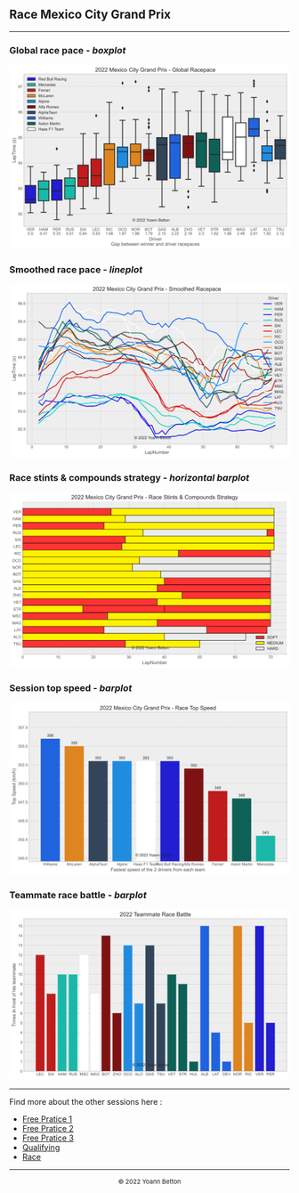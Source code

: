 ## Race Mexico City Grand Prix

---

### Global race pace - *boxplot*

<img src="/output/2022-10-30_Mexico_City_Grand_Prix/global_racepace_white.svg?raw=true"/>

### Smoothed race pace - *lineplot*

<img src="/output/2022-10-30_Mexico_City_Grand_Prix/smoothed_racepace_white.svg?raw=true"/>

### Race stints & compounds strategy - *horizontal barplot*

<img src="/output/2022-10-30_Mexico_City_Grand_Prix/race_stints_compounds_stategy_white.svg?raw=true"/>

### Session top speed - *barplot*

<img src="/output/2022-10-30_Mexico_City_Grand_Prix/topspeed_race_white.svg?raw=true"/>

### Teammate race battle - *barplot*

<img src="/output/2022-10-30_Mexico_City_Grand_Prix/teammates_race_battle_white.svg?raw=true"/>

--- 

Find more about the other sessions here :
  - [Free Pratice 1](/page/FP1/2022-10-30_Mexico_City_Grand_Prix)  
  - [Free Pratice 2](/page/FP2/2022-10-30_Mexico_City_Grand_Prix) 
  - [Free Pratice 3](/page/FP3/2022-10-30_Mexico_City_Grand_Prix)
  - [Qualifying](/page/Qualifying/2022-10-30_Mexico_City_Grand_Prix) 
  - [Race](/page/Race/2022-10-30_Mexico_City_Grand_Prix)

---

<div style="text-align: center">
  <p style="font-size:11px">&copy; 2022 Yoann Betton</p>
</div>

<!-- ---

<p style="font-size:11px">Page generated from <a href="https://github.com/yoannbtn/yoannbtn.github.io">github.com/yoannbtn</a>.</p> -->